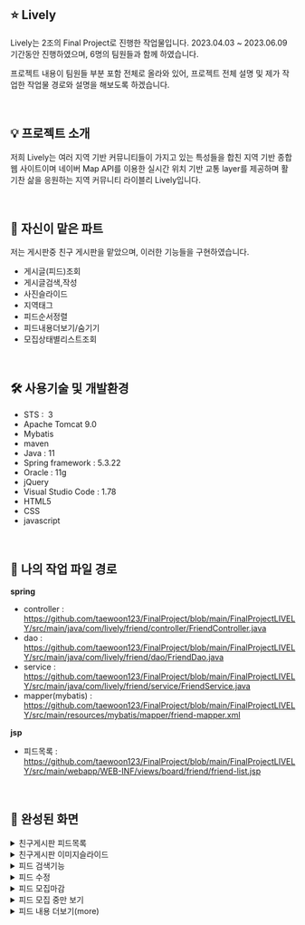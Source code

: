 ## ⭐ Lively
Lively는 2조의 Final Project로 진행한 작업물입니다.
2023.04.03 ~ 2023.06.09 기간동안 진행하였으며, 6명의 팀원들과 함께 하였습니다.

프로젝트 내용이 팀원들 부분 포함 전체로 올라와 있어,
프로젝트 전체 설명 및 제가 작업한 작업물 경로와 설명을 해보도록 하겠습니다.


&nbsp;

## 💡 프로젝트 소개 
저희 Lively는 여러 지역 기반 커뮤니티들이 가지고 있는 특성들을 합친 지역 기반 종합 웹 사이트이며
네이버 Map API를 이용한 실시간 위치 기반 교통 layer를 제공하며 활기찬 삶을 응원하는 지역 커뮤니티 라이블리 Lively입니다.

&nbsp;



## 📌 자신이 맡은 파트
저는 게시판중 친구 게시판을 맡았으며, 이러한 기능들을 구현하였습니다.
 - 게시글(피드)조회
 - 게시글검색,작성
 - 사진슬라이드
 - 지역태그
 - 피드순서정렬
 - 피드내용더보기/숨기기
 - 모집상태별리스트조회

&nbsp;

## 🛠 사용기술 및 개발환경
- STS :  3
- Apache Tomcat 9.0
- Mybatis
- maven
- Java : 11
- Spring framework : 5.3.22
- Oracle : 11g
- jQuery
- Visual Studio Code : 1.78
- HTML5
- CSS
- javascript


&nbsp;

## 🔗 나의 작업 파일 경로
**spring**

- controller : https://github.com/taewoon123/FinalProject/blob/main/FinalProjectLIVELY/src/main/java/com/lively/friend/controller/FriendController.java
- dao : https://github.com/taewoon123/FinalProject/blob/main/FinalProjectLIVELY/src/main/java/com/lively/friend/dao/FriendDao.java
- service : https://github.com/taewoon123/FinalProject/blob/main/FinalProjectLIVELY/src/main/java/com/lively/friend/service/FriendService.java
- mapper(mybatis) : https://github.com/taewoon123/FinalProject/blob/main/FinalProjectLIVELY/src/main/resources/mybatis/mapper/friend-mapper.xml

**jsp**

- 피드목록 : https://github.com/taewoon123/FinalProject/blob/main/FinalProjectLIVELY/src/main/webapp/WEB-INF/views/board/friend/friend-list.jsp



&nbsp;

## 📸 완성된 화면
<details>
  <summary>친구게시판 피드목록</summary>
  <br />
  <div markdown="1">
    <image src="https://github.com/taewoon123/FinalProject/blob/main/FinalProjectLIVELY/src/main/webapp/resources/img/FriendList.PNG" />
  </div>
</details>
<details>
  <summary>친구게시판 이미지슬라이드</summary>
  <br />
  <div markdown="1">
    <image src="https://github.com/taewoon123/FinalProject/blob/main/FinalProjectLIVELY/src/main/webapp/resources/img/edit3.PNG" />
    <image src="https://github.com/taewoon123/FinalProject/blob/main/FinalProjectLIVELY/src/main/webapp/resources/img/imgslide2.PNG" />
    <image src="https://github.com/taewoon123/FinalProject/blob/main/FinalProjectLIVELY/src/main/webapp/resources/img/imgslide3.PNG" />
  </div>
</details>
<details>
  <summary>피드 검색기능</summary>
  <br />
  <div markdown="1">
    <image src="https://github.com/taewoon123/FinalProject/blob/main/FinalProjectLIVELY/src/main/webapp/resources/img/FriendSearch.PNG" />
    <image src="https://github.com/taewoon123/FinalProject/blob/main/FinalProjectLIVELY/src/main/webapp/resources/img/FriendSearch2.PNG" />
  </div>
</details>
<details>
  <summary>피드 수정</summary>
  <br />
  <div markdown="1">
    <image src="https://github.com/taewoon123/FinalProject/blob/main/FinalProjectLIVELY/src/main/webapp/resources/img/edit3.PNG" />
    <image src="https://github.com/taewoon123/FinalProject/blob/main/FinalProjectLIVELY/src/main/webapp/resources/img/edit1.PNG" />
    <image src="https://github.com/taewoon123/FinalProject/blob/main/FinalProjectLIVELY/src/main/webapp/resources/img/edit2.PNG" />
  </div>
</details>
<details>
  <summary>피드 모집마감</summary>
  <br />
  <div markdown="1">
    <image src="https://github.com/taewoon123/FinalProject/blob/main/FinalProjectLIVELY/src/main/webapp/resources/img/END.PNG" />
  </div>
</details>
<details>
  <summary>피드 모집 중만 보기</summary>
  <br />
  <div markdown="1">
    <image src="https://github.com/taewoon123/FinalProject/blob/main/FinalProjectLIVELY/src/main/webapp/resources/img/ING1.PNG" />
    <image src="https://github.com/taewoon123/FinalProject/blob/main/FinalProjectLIVELY/src/main/webapp/resources/img/ING2.PNG" />
  </div>
</details>
<details>
  <summary>피드 내용 더보기(more)</summary>
  <br />
  <div markdown="1">
    <image src="https://github.com/taewoon123/FinalProject/blob/main/FinalProjectLIVELY/src/main/webapp/resources/img/more1.PNG" />
    <image src="https://github.com/taewoon123/FinalProject/blob/main/FinalProjectLIVELY/src/main/webapp/resources/img/more2.PNG" />
  </div>
</details>



